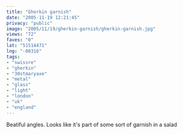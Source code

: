 ```yaml
---
title: "Gherkin garnish"
date: "2005-11-19 12:21:45"
privacy: "public"
image: "2005/11/19/gherkin-garnish/gherkin-garnish.jpg"
views: "72"
faves: "0"
lat: "51514471"
lng: "-80316"
tags:
- "swissre"
- "gherkin"
- "30stmaryaxe"
- "metal"
- "glass"
- "light"
- "london"
- "uk"
- "england"
---
```

Beatiful angles. Looks like it's part of some sort of garnish in a salad

